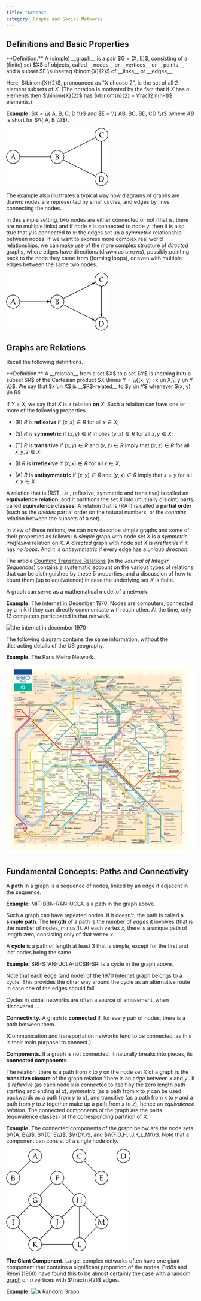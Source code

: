```yaml
---
title: "Graphs"
category: Graphs and Social Networks
---
```


## Definitions and Basic Properties

<div class="note" markdown="1">
**Definition.** A (simple) __graph__
is a pair $G = (X, E)$, consisting of a (finite) set $X$ of 
objects, called __nodes__ or __vertices__ or __points__,
and a subset $E \subseteq \binom{X}{2}$
of __links__ or __edges__.
</div>

Here, $\binom{X}{2}$, pronounced as "$X$ choose 2",
is the set of all $2$-element subsets of $X$.
(The notation is motivated by the fact that if $X$ has $n$ elements then
$\binom{X}{2}$ has $\binom{n}{2} = \frac12 n(n-1)$ elements.)

**Example.**
$X = \\{ A, B, C, D \\}$ and $E = \\{ AB, BC, BD, CD \\}$
(where $AB$ is short for $\\{ A, B \\}$).

![graph1]

The example also illustrates a typical way how diagrams of graphs are drawn:
nodes are represented by small circles, and edges by lines connecting the nodes.

In this simple setting, two nodes are either connected or not (that
is, there are no multiple links) and if node $x$ is connected to node
$y$, then it is also true that $y$ is connected to $x$: the edges set
up a _symmetric_ relationship between nodes.  If we want to express
more complex real world relationships, we can make use of the more
complex structure of _directed_ graphs, where edges have directions
(drawn as arrows), possibly pointing back to the node they came from
(forming loops), or even with multiple edges between the same two
nodes.

![graph2]

## Graphs are Relations

Recall the following definitions.

<div class="note" markdown="1">
**Definition.**  A __relation__ from a set $X$ to a set $Y$ is (nothing but) a subset
$R$ of the Cartesian product $X \times Y = \\{(x, y) :  x \in X,\, y \in Y \\}$.
We say that $x \in X$ is __$R$-related__ to $y \in Y$ whenever $(x, y) \in R$.
</div>

If $Y = X$, we say that $X$ is a relation __on__ $X$.  Such a relation
can have one or more of the following properties.

* (R) $R$ is __reflexive__ if $(x, x) \in R$ for all $x \in X$;
* (S) $R$ is __symmetric__ if $(x, y) \in R$ implies $(y, x) \in R$ for all $x, y \in X$;
* (T) $R$ is __transitive__ if $(x, y) \in R$ and $(y, z) \in R$ imply that $(x, z) \in R$ for all $x, y, z \in X$;

* (I) $R$ is __irreflexive__ if $(x, x) \notin R$ for all $x \in X$;
* (A) $R$ is __antisymmetric__ if $(x, y) \in R$ and $(y, x) \in R$ imply that
$x = y$ for all $x, y \in X$.

A relation that is (RST, i.e., reflexive, symmetric and transitive) is called an __equivalence relation__,
and it partitions the set $X$ into (mutually disjoint)
parts, called __equivalence classes__.
A relation that is (RAT) is called a __partial order__
(such as the *divides* partial order on the natural numbers,
or the *contains* relation between the subsets of a set).

In view of these notions, we can now describe simple graphs and some
of their properties
as follows: A *simple* graph with node set $X$ is a *symmetric*,
*irreflexive* relation on $X$.  A *directed* graph with node set $X$
is *irreflexive* if it has *no loops*.  And it is *antisymmetric* if
every edge has a *unique direction*.

The article [Counting Transitive Relations] (in the *Journal of
Integer Sequences*) contains a systematic account on the various types
of relations that can be distinguished by these 5 properties, and a
discussion of how to count them (up to equivalence) in case the
underlying set $X$ is finite.


<div class="note">
    A graph can serve as a mathematical model of a network.
</div>

**Example.**  The internet in December 1970.  Nodes are computers,
connected by a link if they can directly communicate with each other.
At the time, only 13 computers participated in that network.

![the internet in december 1970][arpa]

The following diagram contains the same information, without the
distracting details of the US geography.

<div id="arpa"></div>

<script>
(function() {
var width = 500,
    height = 300;

var color = d3.scale.category10();

var force = d3.layout.force()
    .charge(-200)
    .gravity(0.05)
    .linkDistance(80)
    .size([width, height]);

var svg = d3.select("#arpa").append("svg")
    .attr("width", width)
    .attr("height", height);

d3.json("/data/arpa.json", function(error, graph) {
  force
      .nodes(graph.nodes)
      .links(graph.links)
      .start();

  var link = svg.selectAll(".link")
      .data(graph.links)
    .enter().append("line")
      .attr("class", "link")
      .style("stroke", function(d) { return color(d.value); })
      .style("stroke-width", function(d) { return 4; });

  // Create the groups under svg
  var groups = svg.selectAll('g.group')
    .data(graph.nodes)
    .enter()
    .append('g')
    .classed('group', true);

  var node = groups
      .append("circle")
      .attr("class", "node")
      .attr("r", 5)
      .style("fill", function(d) { return color(d.group); })
      .call(force.drag);

  node.append("title")
      .text(function(d) { return d.name; });

  var label = groups
      .append("text")
      .attr("dx", 6)
      .text(function(d) { return d.name; });

  // Merge images and text for update.
  node = svg.selectAll("circle, text");

  force.on("tick", function() {
    link.attr("x1", function(d) { return d.source.x; })
        .attr("y1", function(d) { return d.source.y; })
        .attr("x2", function(d) { return d.target.x; })
        .attr("y2", function(d) { return d.target.y; });

  // Translate the groups
  groups.attr("transform", function(d) { 
    return 'translate(' + [d.x, d.y] + ')'; 
  });    

//    node.attr("cx", function(d) { return d.x; })
//        .attr("cy", function(d) { return d.y; });
  });
});
})();
</script>


**Example.** The Paris Metro Network.

![metro]

## Fundamental Concepts: Paths and Connectivity

A **path** in a graph is a sequence of nodes, linked by an edge if
adjacent in the sequence.

**Example:** MIT-BBN-RAN-UCLA is a path in the graph above.

Such a graph can have repeated nodes.  If it doesn't, the path is
called a **simple path**.  The **length** of a path is the number of
*edges* it involves (that is the number of nodes, minus 1).  At each
vertex $x$, there is a unique path of length zero, consisting only of
that vertex $x$.

A **cycle** is a path of length at least 3 that is simple, except for
the first and last nodes being the same.

**Example:**  SRI-STAN-UCLA-UCSB-SRI is a cycle in the graph above.

Note that each edge (and node) of the 1970 Internet graph belongs to
a cycle.  This provides the other way around the cycle as an alternative
route in case one of the edges should fail.

Cycles in social networks are often a source of amusement, when
discovered ...

**Connectivity.** A graph is **connected** if, for
every pair of nodes, there is a path between them.

(Communication and transportation networks tend to be connected, as
this is their main purpose: to connect.)

**Components.** If a graph is not connected, it naturally breaks into pieces,
its **connected components**.

The relation 'there is a path from $x$ to $y$ on the node set $X$ of a
graph is the **transitive closure** of the graph relation 'there is an
*edge* between $x$ and $y$'.  It is *reflexive* (as each node $x$ is
connected to itself by the zero length path starting and ending at
$x$), *symmetric* (as a path from $x$ to $y$ can be used backwards as
a path from $y$ to $x$), and transitive (as a path from $x$ to $y$ and
a path from $y$ to $z$ together make up a path from $x$ to $z$), hence
an *equivalence relation*.  The connected components of the graph are
the parts (equivalence classes) of the corresponding partition of $X$.

**Example.** The connected components of the graph below are the
node sets $\\{A, B\\}$, $\\{C, E\\}$, $\\{D\\}$, and $\\{F,G,H,I,J,K,L,M\\}$.
Note that a component can consist of a single node only.

![components]

**The Giant Component.** Large, complex networks often have one giant
component that contains a significant proportion of the nodes.
Erdős and Rényi (1960) have found this to be almost certainly the case
with a [random graph] on $n$ vertices with $\frac{n}{2}$ edges.

**Example.**
![A Random Graph][random]

[graph1]: /images/graph1.png
[graph2]: /images/graph2.png
[metro]: /images/metro.png
[components]: /images/components.png
[arpa]: http://som.csudh.edu/cis/lpress/history/arpamaps/f7dec1970.jpg "The Internet in December 1970"
[counting transitive relations]: https://cs.uwaterloo.ca/journals/JIS/VOL7/Pfeiffer/pfeiffer6.html
[random graph]:https://en.wikipedia.org/wiki/Random_graph
[random]:https://upload.wikimedia.org/wikipedia/commons/thumb/1/13/Erdos_generated_network-p0.01.jpg/1280px-Erdos_generated_network-p0.01.jpg
